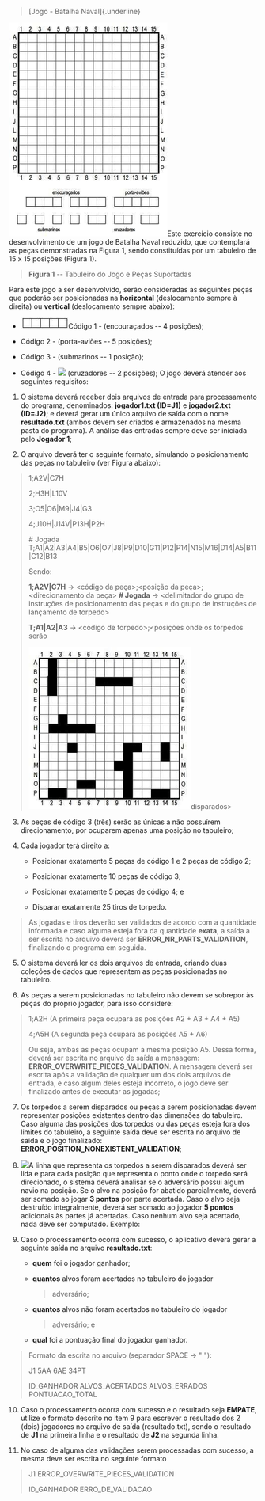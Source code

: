 > [Jogo - Batalha Naval]{.underline}

![](https://github.com/HPereiraVitor/Lab1BatalhaNaval/blob/main/images/media/image1.jpeg)Este exercício consiste no desenvolvimento de um jogo de
Batalha Naval reduzido, que contemplará as peças demonstradas na Figura
1, sendo constituídas por um tabuleiro de 15 x 15 posições (Figura 1).

> **Figura 1** -- Tabuleiro do Jogo e Peças Suportadas

Para este jogo a ser desenvolvido, serão consideradas as seguintes peças
que poderão ser posicionadas na **horizontal** (deslocamento sempre à
direita) ou **vertical** (deslocamento sempre abaixo):

-   ![](https://github.com/HPereiraVitor/Lab1BatalhaNaval/blob/main/images/media/image2.jpeg)Código
    1 - (encouraçados -- 4 posições);

-   Código 2 - (porta-aviões -- 5 posições);

-   Código 3 - (submarinos -- 1 posição);

-   Código 4 -
    ![](https://github.com/HPereiraVitor/Lab1BatalhaNaval/blob/main/images/media/image5.jpeg) (cruzadores -- 2 posições); O jogo
    deverá atender aos seguintes requisitos:

1.  O sistema deverá receber dois arquivos de entrada para processamento
    do programa, denominados: **jogador1.txt (ID=J1)** e **jogador2.txt
    (ID=J2)**; e deverá gerar um único arquivo de saída com o nome
    **resultado.txt** (ambos devem ser criados e armazenados na mesma
    pasta do programa). A análise das entradas sempre deve ser iniciada
    pelo **Jogador 1**;

2.  O arquivo deverá ter o seguinte formato, simulando o posicionamento
    das peças no tabuleiro (ver Figura abaixo):

> 1;A2V\|C7H
>
> 2;H3H\|L10V
>
> 3;O5\|O6\|M9\|J4\|G3
>
> 4;J10H\|J14V\|P13H\|P2H
>
> \# Jogada
> T;A1\|A2\|A3\|A4\|B5\|O6\|O7\|J8\|P9\|D10\|G11\|P12\|P14\|N15\|M16\|D14\|A5\|B11\|C12\|B13
>
> Sendo:
>
> **1;A2V\|C7H** → \<código da peça\>;\<posição da
> peça\>;\<direcionamento da peça\> **\# Jogada** → \<delimitador do
> grupo de instruções de posicionamento das peças e do grupo de
> instruções de lançamento de torpedo\>
>
> **T;A1\|A2\|A3** → \<código de torpedo\>;\<posições onde os torpedos
> serão
>
> ![](https://github.com/HPereiraVitor/Lab1BatalhaNaval/blob/main/images/media/image6.jpeg)disparados\>

3.  As peças de código 3 (três) serão as únicas a não possuírem
    direcionamento, por ocuparem apenas uma posição no tabuleiro;

4.  Cada jogador terá direito a:

    -   Posicionar exatamente 5 peças de código 1 e 2 peças de código 2;

    -   Posicionar exatamente 10 peças de código 3;

    -   Posicionar exatamente 5 peças de código 4; e

    -   Disparar exatamente 25 tiros de torpedo.

> As jogadas e tiros deverão ser validados de acordo com a quantidade
> informada e caso alguma esteja fora da quantidade **exata**, a saída a
> ser escrita no arquivo deverá ser **ERROR_NR_PARTS_VALIDATION**,
> finalizando o programa em seguida.

5.  O sistema deverá ler os dois arquivos de entrada, criando duas
    coleções de dados que representem as peças posicionadas no
    tabuleiro.

6.  As peças a serem posicionadas no tabuleiro não devem se sobrepor às
    peças do próprio jogador, para isso considere:

> 1;A2H (A primeira peça ocupará as posições A2 + A3 + A4 + A5)
>
> 4;A5H (A segunda peça ocupará as posições A5 + A6)
>
> Ou seja, ambas as peças ocupam a mesma posição A5. Dessa forma, deverá
> ser escrita no arquivo de saída a mensagem:
> **ERROR_OVERWRITE_PIECES_VALIDATION**. A mensagem deverá ser escrita
> após a validação de qualquer um dos dois arquivos de entrada, e caso
> algum deles esteja incorreto, o jogo deve ser finalizado antes de
> executar as jogadas;

7.  Os torpedos a serem disparados ou peças a serem posicionadas devem
    representar posições existentes dentro das dimensões do tabuleiro.
    Caso alguma das posições dos torpedos ou das peças esteja fora dos
    limites do tabuleiro, a seguinte saída deve ser escrita no arquivo
    de saída e o jogo finalizado:
    **ERROR_POSITION_NONEXISTENT_VALIDATION**;

8.  ![](https://github.com/HPereiraVitor/Lab1BatalhaNaval/blob/main/images/media/image7.jpeg)A linha que representa os torpedos a
    serem disparados deverá ser lida e para cada posição que representa
    o ponto onde o torpedo será direcionado, o sistema deverá analisar
    se o adversário possui algum navio na posição. Se o alvo na posição
    for abatido parcialmente, deverá ser somado ao jogar **3 pontos**
    por parte acertada. Caso o alvo seja destruído integralmente, deverá
    ser somado ao jogador **5 pontos** adicionais às partes já
    acertadas. Caso nenhum alvo seja acertado, nada deve ser computado.
    Exemplo:

9.  Caso o processamento ocorra com sucesso, o aplicativo deverá gerar a
    seguinte saída no arquivo **resultado.txt**:

    -   **quem** foi o jogador ganhador;

    -   **quantos** alvos foram acertados no tabuleiro do jogador
        > adversário;

    -   **quantos** alvos não foram acertados no tabuleiro do jogador
        > adversário; e

    -   **qual** foi a pontuação final do jogador ganhador.

> Formato da escrita no arquivo (separador SPACE → " "):
>
> J1 5AA 6AE 34PT
>
> ID_GANHADOR ALVOS_ACERTADOS ALVOS_ERRADOS PONTUACAO_TOTAL

10. Caso o processamento ocorra com sucesso e o resultado seja
    **EMPATE**, utilize o formato descrito no item 9 para escrever o
    resultado dos 2 (dois) jogadores no arquivo de saída
    (resultado.txt), sendo o resultado de **J1** na primeira linha e o
    resultado de **J2** na segunda linha.

11. No caso de alguma das validações serem processadas com sucesso, a
    mesma deve ser escrita no seguinte formato

> J1 ERROR_OVERWRITE_PIECES_VALIDATION
>
> ID_GANHADOR ERRO_DE_VALIDACAO
